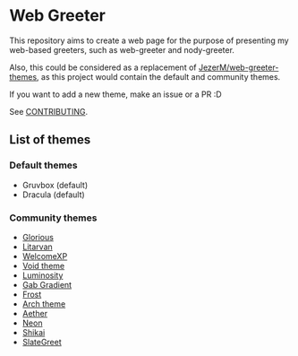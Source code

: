 # Web Greeter

This repository aims to create a web page for the purpose of presenting my
web-based greeters, such as web-greeter and nody-greeter.

Also, this could be considered as a replacement of
[JezerM/web-greeter-themes][web-greeter-themes], as this project would contain
the default and community themes.

If you want to add a new theme, make an issue or a PR :D

See [CONTRIBUTING](./CONTRIBUTING.md).

## List of themes

### Default themes

- Gruvbox (default)
- Dracula (default)

### Community themes

- [Glorious](https://github.com/manilarome/lightdm-webkit2-theme-glorious)
- [Litarvan](https://github.com/Litarvan/lightdm-webkit-theme-litarvan)
- [WelcomeXP](https://github.com/mshernandez5/WelcomeXP)
- [Void theme](https://github.com/JezerM/lightdm-void-theme)
- [Luminosity](https://github.com/rda0/web-greeter-theme-luminosity)
- [Gab Gradient](https://github.com/GabrielTenma/lightdm-gab-gradient)
- [Frost](https://gitlab.com/ihciM/lightdm-frost)
- [Arch theme](https://github.com/guillaumeboehm/lightdm-web-greeter-theme-arch)
- [Aether](https://github.com/JezerM/Aether)
- [Neon](https://github.com/hertg/lightdm-neon)
- [Shikai](https://github.com/TheWisker/Shikai)
- [SlateGreet](https://github.com/KernelGhost/SlateGreet)

[web-greeter-themes]:
  https://github.com/JezerM/web-greeter-themes
  "Web Greeter Themes"
